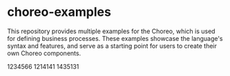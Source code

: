 # choreo-examples

This repository provides multiple examples for the Choreo, which is used for defining business processes. These examples
showcase the language's syntax and features, and serve as a starting point for users to create their own Choreo components.

1234566
1214141
1435131
